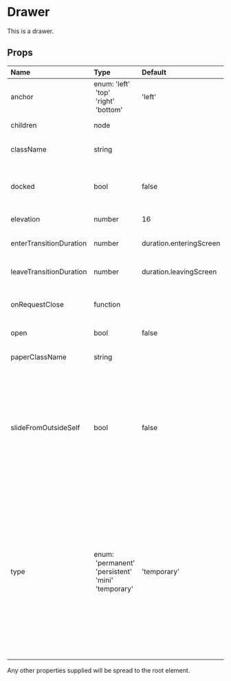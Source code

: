 Drawer
======

This is a drawer.

Props
-----

| Name | Type | Default | Description |
|:-----|:-----|:--------|:------------|
| anchor | enum:&nbsp;'left'<br>&nbsp;'top'<br>&nbsp;'right'<br>&nbsp;'bottom'<br> | 'left' | Side from which the drawer will appear. |
| children | node |  | The contents of the drawer. |
| className | string |  | The CSS class name of the root element. |
| docked | bool | false | If `true`, the drawer will dock itself and will no longer slide in with an overlay. |
| elevation | number | 16 | The elevation of the drawer. |
| enterTransitionDuration | number | duration.enteringScreen | Customizes duration of enter animation (ms) |
| leaveTransitionDuration | number | duration.leavingScreen | Customizes duration of leave animation (ms) |
| onRequestClose | function |  | Callback fired when the internal modal requests to be closed. |
| open | bool | false | If `true`, the drawer is open. |
| paperClassName | string |  | The CSS class name of the paper element. |
| slideFromOutsideSelf | bool | false | If `false`, let the drawer slide in from outside the viewport. Set to `true` to let the drawer slide in from outside its own bounding box and position. Only works on `temporary` and `persistent` drawers. |
| type | enum:<br>&nbsp;'permanent'<br>&nbsp;'persistent'<br>&nbsp;'mini'<br>&nbsp;'temporary'<br> | 'temporary' | The type of drawer. See the [Material Design Guidelines](https://material.io/guidelines/patterns/navigation-drawer.html) for more info. Note that for the `persistent`and `mini` variant to work, you must set a width via paperClassName. For the `mini` variant, you also have to wrap the drawer's children in a container with the same fixed width set via paperClassName. |

Any other properties supplied will be spread to the root element.
